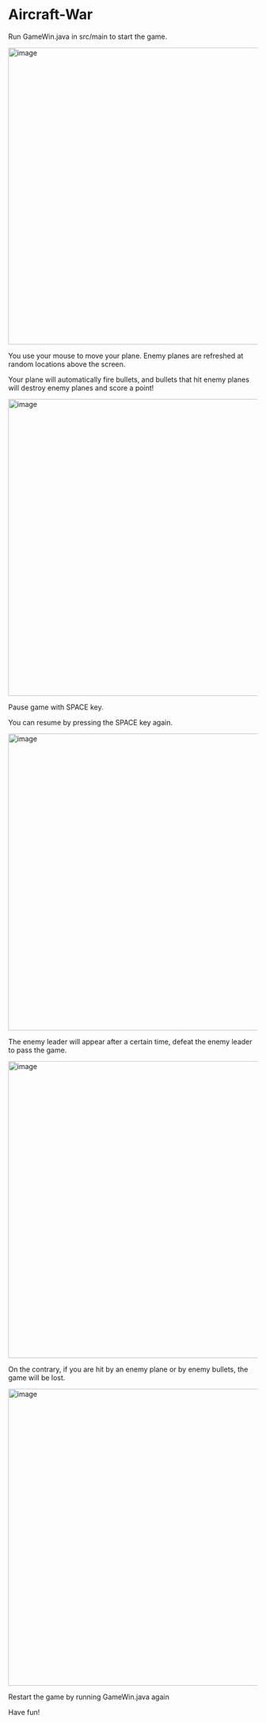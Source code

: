 # Aircraft-War
<p>Run GameWin.java in src/main to start the game.</p>
<img width="600" alt="image" src="https://github.com/Accusamus2065/Aircraft-War/assets/110690068/63c9cb8f-5619-47f3-8a27-a82e4379c028">
<p>You use your mouse to move your plane. Enemy planes are refreshed at random locations above the screen.</p>
<p>Your plane will automatically fire bullets, and bullets that hit enemy planes will destroy enemy planes and score a point!</p>
<img width="600" alt="image" src="https://github.com/Accusamus2065/Aircraft-War/assets/110690068/89f2eca3-2432-48c3-9511-7c4e7d2c6e0e">
<p>Pause game with SPACE key.</p>
<p>You can resume by pressing the SPACE key again.</p>
<img width="600" alt="image" src="https://github.com/Accusamus2065/Aircraft-War/assets/110690068/52872735-bbc1-4a6a-9962-7be444624cd5">
<p>The enemy leader will appear after a certain time, defeat the enemy leader to pass the game.</p>
<img width="600" alt="image" src="https://github.com/Accusamus2065/Aircraft-War/assets/110690068/e3c03441-0162-4088-8f3a-1824fda397f4">
<p>On the contrary, if you are hit by an enemy plane or by enemy bullets, the game will be lost.</p>
<img width="600" alt="image" src="https://github.com/Accusamus2065/Aircraft-War/assets/110690068/09cd4f24-278e-4c87-8807-19611b4c951b">
<p>Restart the game by running GameWin.java again</p>
<p>Have fun!</p>

